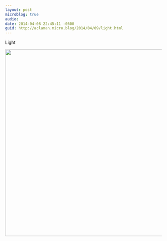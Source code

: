 ```yaml
---
layout: post
microblog: true
audio: 
date: 2014-04-08 22:45:11 -0500
guid: http://aclaman.micro.blog/2014/04/09/light.html
---
```

Light

<img src="http://micro.alexclaman.com/uploads/2018/5e0cb4ebdd.jpg" width="600" height="600" />
